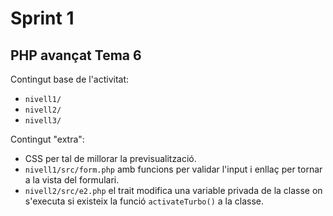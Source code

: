 # Sprint 1  
## PHP avançat Tema 6 
Contingut base de l'activitat:  
- `nivell1/`
- `nivell2/`
- `nivell3/`

Contingut "extra":  
- CSS per tal de millorar la previsualització.
- `nivell1/src/form.php` amb funcions per validar l'input i enllaç per tornar a la vista del formulari.
- `nivell2/src/e2.php` el trait modifica una variable privada de la classe on s'executa si existeix la funció `activateTurbo()` a la classe.